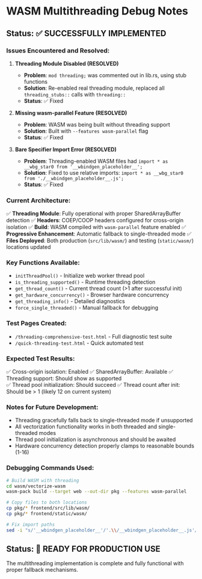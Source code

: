 # WASM Multithreading Debug Notes

## Status: ✅ SUCCESSFULLY IMPLEMENTED

### Issues Encountered and Resolved:

1. **Threading Module Disabled (RESOLVED)**
   - **Problem**: `mod threading;` was commented out in lib.rs, using stub functions
   - **Solution**: Re-enabled real threading module, replaced all `threading_stubs::` calls with `threading::`
   - **Status**: ✅ Fixed

2. **Missing wasm-parallel Feature (RESOLVED)**
   - **Problem**: WASM was being built without threading support
   - **Solution**: Built with `--features wasm-parallel` flag
   - **Status**: ✅ Fixed

3. **Bare Specifier Import Error (RESOLVED)**
   - **Problem**: Threading-enabled WASM files had `import * as __wbg_star0 from '__wbindgen_placeholder__';`
   - **Solution**: Fixed to use relative imports: `import * as __wbg_star0 from './__wbindgen_placeholder__.js';`
   - **Status**: ✅ Fixed

### Current Architecture:

✅ **Threading Module**: Fully operational with proper SharedArrayBuffer detection
✅ **Headers**: COEP/COOP headers configured for cross-origin isolation
✅ **Build**: WASM compiled with `wasm-parallel` feature enabled
✅ **Progressive Enhancement**: Automatic fallback to single-threaded mode
✅ **Files Deployed**: Both production (`src/lib/wasm/`) and testing (`static/wasm/`) locations updated

### Key Functions Available:
- `initThreadPool()` - Initialize web worker thread pool
- `is_threading_supported()` - Runtime threading detection  
- `get_thread_count()` - Current thread count (>1 after successful init)
- `get_hardware_concurrency()` - Browser hardware concurrency
- `get_threading_info()` - Detailed diagnostics
- `force_single_threaded()` - Manual fallback for debugging

### Test Pages Created:
- `/threading-comprehensive-test.html` - Full diagnostic test suite
- `/quick-threading-test.html` - Quick automated test

### Expected Test Results:
✅ Cross-origin isolation: Enabled
✅ SharedArrayBuffer: Available
✅ Threading support: Should show as supported  
✅ Thread pool initialization: Should succeed
✅ Thread count after init: Should be > 1 (likely 12 on current system)

### Notes for Future Development:
- Threading gracefully falls back to single-threaded mode if unsupported
- All vectorization functionality works in both threaded and single-threaded modes
- Thread pool initialization is asynchronous and should be awaited
- Hardware concurrency detection properly clamps to reasonable bounds (1-16)

### Debugging Commands Used:
```bash
# Build WASM with threading
cd wasm/vectorize-wasm
wasm-pack build --target web --out-dir pkg --features wasm-parallel

# Copy files to both locations
cp pkg/* frontend/src/lib/wasm/
cp pkg/* frontend/static/wasm/

# Fix import paths
sed -i "s/'__wbindgen_placeholder__'/'.\\/__wbindgen_placeholder__.js'/g" frontend/*/wasm/vectorize_wasm.js
```

## Status: 🎉 READY FOR PRODUCTION USE
The multithreading implementation is complete and fully functional with proper fallback mechanisms.